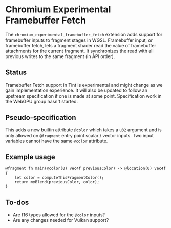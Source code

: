 # Chromium Experimental Framebuffer Fetch

The `chromium_experimental_framebuffer_fetch` extension adds support for framebuffer inputs to fragment stages in WGSL.
Framebuffer input, or framebuffer fetch, lets a fragment shader read the value of framebuffer attachments for the current fragment.
It synchronizes the read with all previous writes to the same fragment (in API order).

## Status

Framebuffer Fetch support in Tint is experimental and might change as we gain implementation experience.
It will also be updated to follow an upstream specification if one is made at some point.
Specification work in the WebGPU group hasn't started.

## Pseudo-specification

This adds a new builtin attribute `@color` which takes a `u32` argument and is only allowed on `@fragment` entry point scalar / vector inputs.
Two input variables cannot have the same `@color` attribute.

## Example usage

```
@fragment fn main(@color(0) vec4f previousColor) -> @location(0) vec4f {
    let color = computeThisFragmentColor();
    return myBlend(previousColor, color);
}
```

## To-dos

 - Are f16 types allowed for the `@color` inputs?
 - Are any changes needed for Vulkan support?
